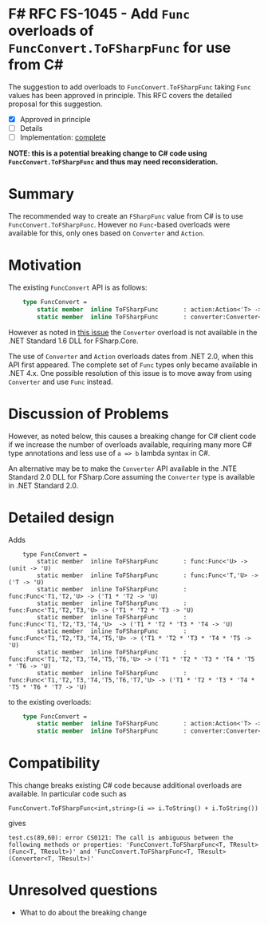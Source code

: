 # F# RFC FS-1045 - Add ``Func`` overloads of ``FuncConvert.ToFSharpFunc`` for use from C#

The suggestion to add overloads to ``FuncConvert.ToFSharpFunc`` taking ``Func`` values has been approved in principle.
This RFC covers the detailed proposal for this suggestion.

* [x] Approved in principle
* [ ] Details
* [ ] Implementation: [complete](https://github.com/Microsoft/visualfsharp/pull/3013)

**NOTE: this is a potential breaking change to C# code using ``FuncConvert.ToFSharpFunc`` and thus may need reconsideration.**

# Summary
[summary]: #summary

The recommended way to create an ``FSharpFunc`` value from C# is to use ``FuncConvert.ToFSharpFunc``.  However no ``Func``-based
overloads were available for this, only ones based on ``Converter`` and ``Action``.

# Motivation
[motivation]: #motivation

The existing ``FuncConvert`` API is as follows:
```fsharp
    type FuncConvert = 
        static member  inline ToFSharpFunc       : action:Action<'T> -> ('T -> unit)
        static member  inline ToFSharpFunc       : converter:Converter<'T,'U> -> ('T -> 'U)
```

However as noted in [this issue](https://github.com/Microsoft/visualfsharp/issues/1847) the ``Converter`` overload is not available
in the .NET Standard 1.6 DLL for FSharp.Core. 

The use of ``Converter`` and ``Action`` overloads dates from .NET 2.0, when this API first appeared.  The complete set of ``Func``
types only became available in .NET 4.x.  One possible resolution of this issue is to move away from using ``Converter`` and use ``Func`` instead.

# Discussion of Problems

However, as noted below, this causes a breaking change for C# client code if we increase the number of overloads available, requiring
many more C# type annotations and less use of ``a => b`` lambda syntax in C#.

An alternative may be to make the ``Converter`` API available in the .NTE Standard 2.0 DLL for FSharp.Core assuming the ``Converter``
type is available in .NET Standard 2.0.



# Detailed design
[design]: #detailed-design

Adds
```
    type FuncConvert = 
        static member  inline ToFSharpFunc       : func:Func<'U> -> (unit -> 'U)
        static member  inline ToFSharpFunc       : func:Func<'T,'U> -> ('T -> 'U)
        static member  inline ToFSharpFunc       : func:Func<'T1,'T2,'U> -> ('T1 * 'T2 -> 'U)
        static member  inline ToFSharpFunc       : func:Func<'T1,'T2,'T3,'U> -> ('T1 * 'T2 * 'T3 -> 'U)
        static member  inline ToFSharpFunc       : func:Func<'T1,'T2,'T3,'T4,'U>  -> ('T1 * 'T2 * 'T3 * 'T4 -> 'U)
        static member  inline ToFSharpFunc       : func:Func<'T1,'T2,'T3,'T4,'T5,'U> -> ('T1 * 'T2 * 'T3 * 'T4 * 'T5 -> 'U)
        static member  inline ToFSharpFunc       : func:Func<'T1,'T2,'T3,'T4,'T5,'T6,'U> -> ('T1 * 'T2 * 'T3 * 'T4 * 'T5 * 'T6 -> 'U)
        static member  inline ToFSharpFunc       : func:Func<'T1,'T2,'T3,'T4,'T5,'T6,'T7,'U> -> ('T1 * 'T2 * 'T3 * 'T4 * 'T5 * 'T6 * 'T7 -> 'U)

```
to the existing overloads:

```fsharp
    type FuncConvert = 
        static member  inline ToFSharpFunc       : action:Action<'T> -> ('T -> unit)
        static member  inline ToFSharpFunc       : converter:Converter<'T,'U> -> ('T -> 'U)
```


# Compatibility
[compatibility]: #compatibility

This change breaks existing C# code because additional overloads are available. In particular code such as 

    FuncConvert.ToFSharpFunc<int,string>(i => i.ToString() + i.ToString())

gives

    test.cs(89,60): error CS0121: The call is ambiguous between the following methods or properties: 'FuncConvert.ToFSharpFunc<T, TResult>(Func<T, TResult>)' and 'FuncConvert.ToFSharpFunc<T, TResult>(Converter<T, TResult>)'


# Unresolved questions
[unresolved]: #unresolved-questions

* What to do about the breaking change

